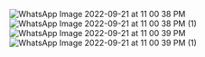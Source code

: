 ![WhatsApp Image 2022-09-21 at 11 00 38 PM](https://user-images.githubusercontent.com/110724108/191572310-8ccd3a5d-71f8-4829-bed1-f758a7322b7e.jpeg)
![WhatsApp Image 2022-09-21 at 11 00 38 PM (1)](https://user-images.githubusercontent.com/110724108/191572352-b460d43f-a453-470e-9799-2711bba72b73.jpeg)
![WhatsApp Image 2022-09-21 at 11 00 39 PM](https://user-images.githubusercontent.com/110724108/191572369-c019bd8f-5288-4ab8-b787-edc61ecb73d5.jpeg)
![WhatsApp Image 2022-09-21 at 11 00 39 PM (1)](https://user-images.githubusercontent.com/110724108/191572384-ef10b0c4-ab89-4814-84a2-53031fecade9.jpeg)

